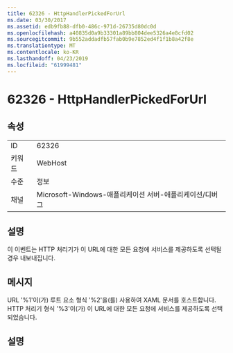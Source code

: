 ```yaml
---
title: 62326 - HttpHandlerPickedForUrl
ms.date: 03/30/2017
ms.assetid: edb9fb88-dfb0-486c-971d-26735d80dc0d
ms.openlocfilehash: a40835d0a9b33301a89bb804dee5326a4e8cfd02
ms.sourcegitcommit: 9b552addadfb57fab0b9e7852ed4f1f1b8a42f8e
ms.translationtype: MT
ms.contentlocale: ko-KR
ms.lasthandoff: 04/23/2019
ms.locfileid: "61999481"
---
```

# <a name="62326---httphandlerpickedforurl"></a>62326 - HttpHandlerPickedForUrl
## <a name="properties"></a>속성  
  
|||  
|-|-|  
|ID|62326|  
|키워드|WebHost|  
|수준|정보|  
|채널|Microsoft-Windows-애플리케이션 서버-애플리케이션/디버그|  
  
## <a name="description"></a>설명  
 이 이벤트는 HTTP 처리기가 이 URL에 대한 모든 요청에 서비스를 제공하도록 선택될 경우 내보내집니다.  
  
## <a name="message"></a>메시지  
 URL '%1'이(가) 루트 요소 형식 '%2'을(를) 사용하여 XAML 문서를 호스트합니다. HTTP 처리기 형식 '%3'이(가) 이 URL에 대한 모든 요청에 서비스를 제공하도록 선택되었습니다.  
  
## <a name="details"></a>설명
